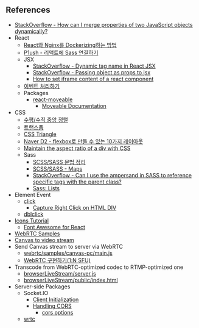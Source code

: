 ## References

-   [StackOverflow - How can I merge properties of two JavaScript objects dynamically?](https://stackoverflow.com/questions/171251/how-can-i-merge-properties-of-two-javascript-objects-dynamically)
-   React
    -   [React와 Nginx를 Dockerizing하는 방법](https://codechacha.com/ko/dockerizing-react-with-nginx/)
    -   [P1ush - 리액트에 Sass 연결하기](https://velog.io/@sky/React-%EB%A6%AC%EC%95%A1%ED%8A%B8%EC%97%90-Sass-%EC%97%B0%EA%B2%B0%ED%95%98%EA%B8%B0)
    -   JSX
        -   [StackOverflow - Dynamic tag name in React JSX](https://stackoverflow.com/questions/33471880/dynamic-tag-name-in-react-jsx)
        -   [StackOverflow - Passing object as props to jsx](https://stackoverflow.com/questions/49081549/passing-object-as-props-to-jsx)
        -   [How to set iframe content of a react component](https://stackoverflow.com/questions/34743264/how-to-set-iframe-content-of-a-react-component)
    -   [이벤트 처리하기](https://ko.reactjs.org/docs/handling-events.html)
    -   Packages
        -   [react-moveable](https://www.npmjs.com/package/@voyagerx/react-moveable)
            -   [Moveable Documentation](https://daybrush.com/moveable/release/latest/doc/index.html)
-   CSS
    -   [수평/수직 중앙 정렬](https://poiemaweb.com/css3-centering)
    -   [트랜스폼](https://poiemaweb.com/css3-transform)
    -   [CSS Triangle](https://css-tricks.com/snippets/css/css-triangle/)
    -   [Naver D2 - flexbox로 만들 수 있는 10가지 레이아웃](https://d2.naver.com/helloworld/8540176)
    -   [Maintain the aspect ratio of a div with CSS](https://stackoverflow.com/questions/1495407/maintain-the-aspect-ratio-of-a-div-with-css)
    -   Sass
        -   [SCSS/SASS 문법 정리](https://soooprmx.com/scsssass-%eb%ac%b8%eb%b2%95-%ec%a0%95%eb%a6%ac/)
        -   [SCSS/SASS - Maps](https://sass-lang.com/documentation/values/maps)
        -   [StackOverflow - Can I use the ampersand in SASS to reference specific tags with the parent class?](https://stackoverflow.com/questions/15796380/can-i-use-the-ampersand-in-sass-to-reference-specific-tags-with-the-parent-class)
        -   [Sass: Lists](https://sass-lang.com/documentation/values/lists)
-   Element Event
    -   [click](https://developer.mozilla.org/ko/docs/Web/API/Element/click_event)
        -   [Capture Right Click on HTML DIV](https://stackoverflow.com/questions/1093065/capture-right-click-on-html-div)
    -   [dblclick](https://developer.mozilla.org/en-US/docs/Web/API/Element/dblclick_event)
-   [Icons Tutorial](https://www.w3schools.com/icons/default.asp)
    -   [Font Awesome for React](https://fontawesome.com/v5/docs/web/use-with/react)
-   [WebRTC Samples](https://webrtc.github.io/samples/)
-   [Canvas to video stream](https://webrtc.github.io/samples/src/content/capture/canvas-video/)
-   Send Canvas stream to server via WebRTC
    -   [webrtc/samples/canvas-pc/main.js](https://github.com/webrtc/samples/blob/gh-pages/src/content/capture/canvas-pc/js/main.js)
    -   [WebRTC 구현하기(1:N SFU)](https://millo-l.github.io/WebRTC-%EA%B5%AC%ED%98%84%ED%95%98%EA%B8%B0-1-N-SFU/)
-   Transcode from WebRTC-optimized codec to RTMP-optimized one
    -   [browserLiveStream/server.js](https://github.com/apivideo/browserLiveStream/blob/master/server.js)
    -   [browserLiveStream/public/index.html](https://github.com/apivideo/browserLiveStream/blob/master/public/index.html)
-   Server-side Packages
    -   Socket.IO
        -   [Client Initialization](https://socket.io/docs/v4/client-initialization/)
        -   [Handling CORS](https://socket.io/docs/v3/handling-cors/)
            -   [cors options](https://github.com/expressjs/cors#configuration-options)
    -   [wrtc](https://www.npmjs.com/package/wrtc)
